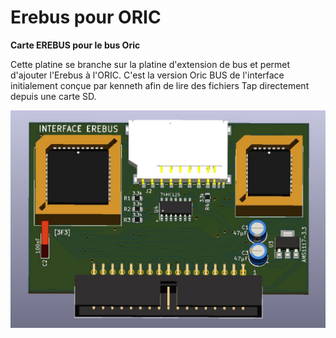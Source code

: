 # Erebus pour ORIC
__Carte EREBUS pour le bus Oric__

Cette platine se branche sur la platine d'extension de bus et permet d'ajouter l'Erebus à l'ORIC.
C'est la version Oric BUS de l'interface initialement conçue par kenneth afin de lire des fichiers Tap directement depuis une carte SD.

![Platine d'extension](./Erebus.jpg?raw=true "Optional Title")


